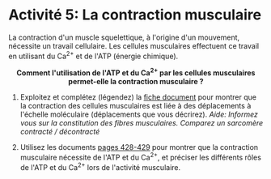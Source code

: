 # Activité 5: La contraction musculaire

La contraction d'un muscle squelettique, à l'origine d'un mouvement, nécessite un travail cellulaire. Les cellules musculaires effectuent ce travail en utilisant du Ca<sup>2+</sup> et de l'ATP (énergie chimique).

<p align=center><strong>Comment l'utilisation de l'ATP et du Ca<sup>2+</sup> par les cellules musculaires permet-elle la contraction musculaire ?</strong></p>

1. Exploitez et complétez (légendez) la [fiche document](https://ipfs.io/ipfs/QmV4VXxpvCtTFcJhNpHSezrRHDvEf5qsH5RjjbYJtSBhQv) pour montrer que la contraction des cellules musculaires est liée à des déplacements à l'échelle moléculaire (déplacements que vous décrirez). *Aide: Informez vous sur la constitution des fibres musculaires. Comparez un sarcomère contracté / décontracté*

2. Utilisez les documents [pages 428-429](https://ipfs.io/ipfs/QmWa3hiKX7A3aVeXVizjhULdS63MmuSY7evpGyGnYRzm21) pour montrer que la contraction musculaire nécessite de l'ATP et du Ca<sup>2+</sup>, et préciser les différents rôles de l'ATP et du Ca<sup>2+</sup> lors de l'activité musculaire.
